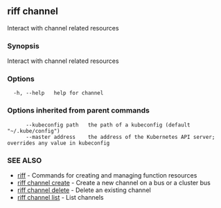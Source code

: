 ## riff channel

Interact with channel related resources

### Synopsis

Interact with channel related resources

### Options

```
  -h, --help   help for channel
```

### Options inherited from parent commands

```
      --kubeconfig path   the path of a kubeconfig (default "~/.kube/config")
      --master address    the address of the Kubernetes API server; overrides any value in kubeconfig
```

### SEE ALSO

* [riff](riff.md)	 - Commands for creating and managing function resources
* [riff channel create](riff_channel_create.md)	 - Create a new channel on a bus or a cluster bus
* [riff channel delete](riff_channel_delete.md)	 - Delete an existing channel
* [riff channel list](riff_channel_list.md)	 - List channels

